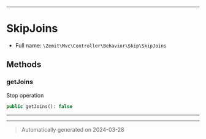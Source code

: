 ***

# SkipJoins





* Full name: `\Zemit\Mvc\Controller\Behavior\Skip\SkipJoins`




## Methods


### getJoins

Stop operation

```php
public getJoins(): false
```












***


***
> Automatically generated on 2024-03-28
